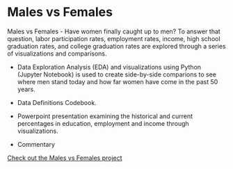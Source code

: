 <link rel="stylesheet" href="/assets/css/main.css">

# Males vs Females

Males vs Females - Have women finally caught up to men? To answer that question, labor participation rates, employment rates, income, high school graduation rates, and college graduation rates are explored through a series of visualizations and comparisons.  

*	Data Exploration Analysis (EDA) and visualizations using Python (Jupyter Notebook) is used to create side-by-side comparions to see where men stand today and how far women have come in the past 50 years.

*	Data Definitions Codebook.

*	Powerpoint presentation examining the historical and current percentages in education, employment and income through visualizations.

*	Commentary

[Check out the Males vs Females project](https://github.com/michelle-bh/michelle-bh.github.io/tree/main/Males-vs-Females)